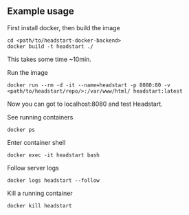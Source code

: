 ## Example usage

First install docker, then build the image

```
cd <path/to/headstart-docker-backend>
docker build -t headstart ./
```

This takes some time ~10min.

Run the image

```
docker run --rm -d -it --name=headstart -p 8080:80 -v <path/to/headstart/repo/>:/var/www/html/ headstart:latest
```

Now you can got to localhost:8080 and test Headstart.

See running containers

```
docker ps
```

Enter container shell

```
docker exec -it headstart bash
```

Follow server logs

```
docker logs headstart --follow
```

Kill a running container

```
docker kill headstart
```
